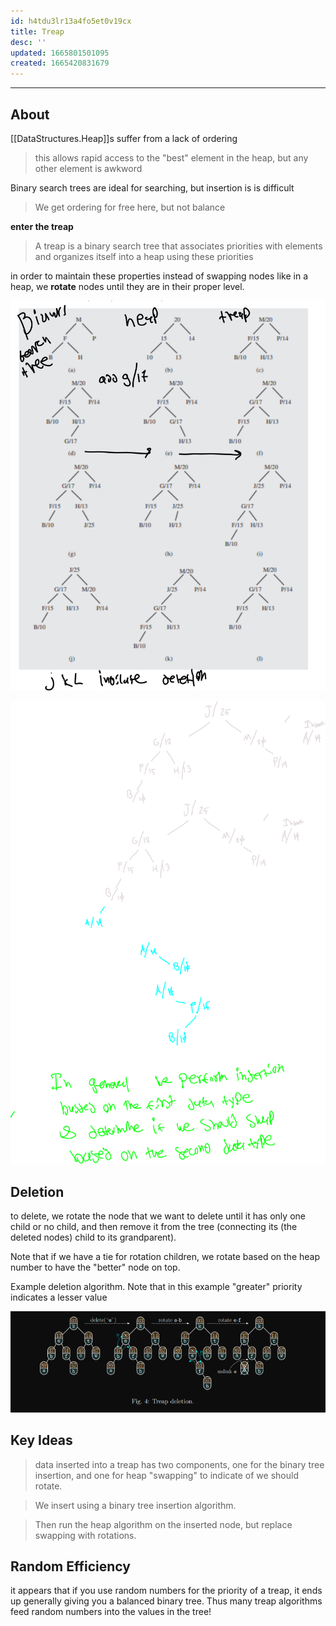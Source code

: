 ```yaml
---
id: h4tdu3lr13a4fo5et0v19cx
title: Treap
desc: ''
updated: 1665801501095
created: 1665420831679
---
```


___

## About

[[DataStructures.Heap]]s suffer from a lack of ordering
> this allows rapid access to the "best" element in the heap, but any other element is awkword

Binary search trees are ideal for searching, but insertion is is difficult
> We get ordering for free here, but not balance

**enter the treap**

> A treap is a binary search tree that associates priorities with elements and organizes itself into a heap using these priorities

in order to maintain these properties instead of swapping nodes like in a heap, we **rotate** nodes until they are in their proper level.

![alt](assets/images/treap_example.svg)

![alt](./assets/images/treap_insertion_example2.svg)

## Deletion

to delete, we rotate the node that we want to delete until it has only one child or no child, and then remove it from the tree (connecting its (the deleted nodes) child to its grandparent).

Note that if we have a tie for rotation children, we rotate based on the heap number to have the "better" node on top.

Example deletion algorithm.
Note that in this example "greater" priority indicates a lesser value

![alt](./assets/images/treap_deletion_example.png)

## Key Ideas
> data inserted into a treap has two components, one for the binary tree insertion, and one for heap "swapping" to indicate of we should rotate.

> We insert using a binary tree insertion algorithm.

> Then run the heap algorithm on the inserted node, but replace swapping with rotations.


## Random Efficiency

it appears that if you use random numbers for the priority of a treap, it ends up generally giving you a balanced binary tree. Thus many treap algorithms feed random numbers into the values in the tree!
